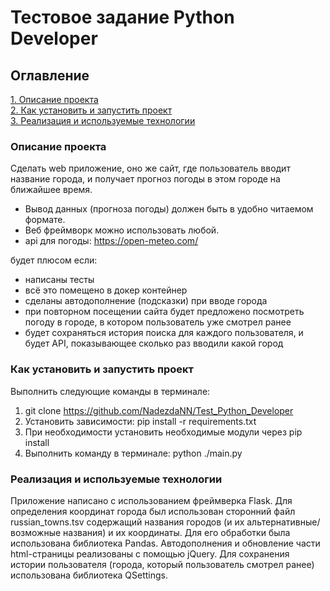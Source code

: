 # Тестовое задание Python **Developer**

## Оглавление  
[1. Описание проекта](./README.md#Описание-проекта)   
[2. Как установить и запустить проект](./README.md#Как-установить-проект)  
[3. Реализация и используемые технологии](./README.md#Реализация-и-используемые-технологии)

### Описание проекта 
Сделать web приложение, оно же сайт, где пользователь вводит название города, и получает прогноз погоды в этом городе на ближайшее время.
 - Вывод данных (прогноза погоды) должен быть в удобно читаемом формате. 
 - Веб фреймворк можно использовать любой.
 - api для погоды: https://open-meteo.com/ 

будет плюсом если:
- написаны тесты
- всё это помещено в докер контейнер
- сделаны автодополнение (подсказки) при вводе города
- при повторном посещении сайта будет предложено посмотреть погоду в городе, в котором пользователь уже смотрел ранее
- будет сохраняться история поиска для каждого пользователя, и будет API, показывающее сколько раз вводили какой город

### Как установить и запустить проект
Выполнить следующие команды в терминале:
1. git clone https://github.com/NadezdaNN/Test_Python_Developer
2. Установить зависимости: pip install -r requirements.txt
3. При необходимости установить необходимые модули через pip install
4. Выполнить команду в терминале: python ./main.py

### Реализация и используемые технологии
Приложение написано с использованием фреймверка Flask. Для определения координат города был использован сторонний файл russian_towns.tsv содержащий названия городов (и их альтернативные/возможные названия) и их координаты. Для его обработки была использована библиотека Pandas. Автодополнения и обновление части html-страницы реализованы с помощью jQuery. Для сохранения истории пользователя (города, который пользователь смотрел ранее) использована библиотека QSettings.
